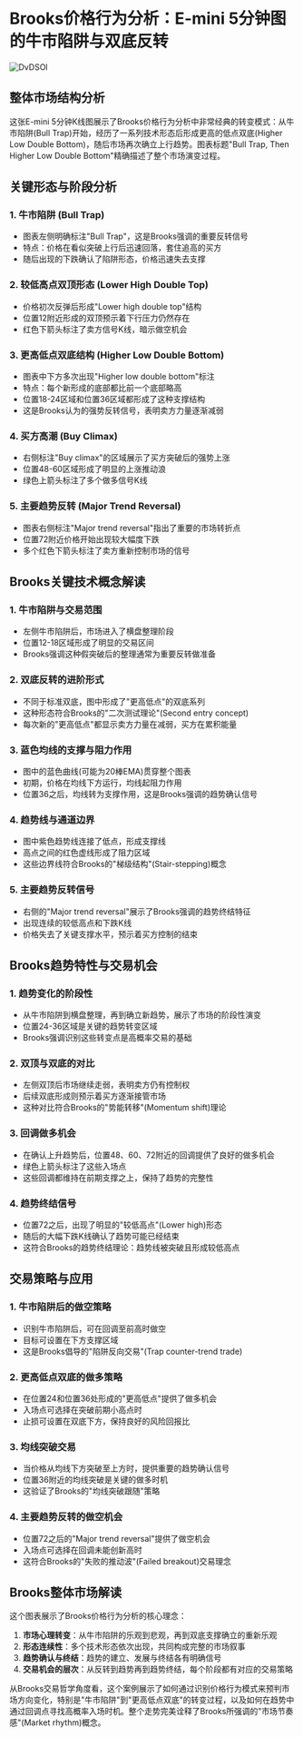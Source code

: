 # Brooks价格行为分析：E-mini 5分钟图的牛市陷阱与双底反转

![DvDSOl](https://img.forecho.com/DvDSOl.jpg)

## 整体市场结构分析

这张E-mini 5分钟K线图展示了Brooks价格行为分析中非常经典的转变模式：从牛市陷阱(Bull Trap)开始，经历了一系列技术形态后形成更高的低点双底(Higher Low Double Bottom)，随后市场再次确立上行趋势。图表标题"Bull Trap, Then Higher Low Double Bottom"精确描述了整个市场演变过程。

## 关键形态与阶段分析

### 1. 牛市陷阱 (Bull Trap)
- 图表左侧明确标注"Bull Trap"，这是Brooks强调的重要反转信号
- 特点：价格在看似突破上行后迅速回落，套住追高的买方
- 随后出现的下跌确认了陷阱形态，价格迅速失去支撑

### 2. 较低高点双顶形态 (Lower High Double Top)
- 价格初次反弹后形成"Lower high double top"结构
- 位置12附近形成的双顶预示着下行压力仍然存在
- 红色下箭头标注了卖方信号K线，暗示做空机会

### 3. 更高低点双底结构 (Higher Low Double Bottom)
- 图表中下方多次出现"Higher low double bottom"标注
- 特点：每个新形成的底部都比前一个底部略高
- 位置18-24区域和位置36区域都形成了这种支撑结构
- 这是Brooks认为的强势反转信号，表明卖方力量逐渐减弱

### 4. 买方高潮 (Buy Climax)
- 右侧标注"Buy climax"的区域展示了买方突破后的强势上涨
- 位置48-60区域形成了明显的上涨推动浪
- 绿色上箭头标注了多个做多信号K线

### 5. 主要趋势反转 (Major Trend Reversal)
- 图表右侧标注"Major trend reversal"指出了重要的市场转折点
- 位置72附近价格开始出现较大幅度下跌
- 多个红色下箭头标注了卖方重新控制市场的信号

## Brooks关键技术概念解读

### 1. 牛市陷阱与交易范围
- 左侧牛市陷阱后，市场进入了横盘整理阶段
- 位置12-18区域形成了明显的交易区间
- Brooks强调这种假突破后的整理通常为重要反转做准备

### 2. 双底反转的进阶形式
- 不同于标准双底，图中形成了"更高低点"的双底系列
- 这种形态符合Brooks的"二次测试理论"(Second entry concept)
- 每次新的"更高低点"都显示卖方力量在减弱，买方在累积能量

### 3. 蓝色均线的支撑与阻力作用
- 图中的蓝色曲线(可能为20棒EMA)贯穿整个图表
- 初期，价格在均线下方运行，均线起阻力作用
- 位置36之后，均线转为支撑作用，这是Brooks强调的趋势确认信号

### 4. 趋势线与通道边界
- 图中紫色趋势线连接了低点，形成支撑线
- 高点之间的红色虚线形成了阻力区域
- 这些边界线符合Brooks的"梯级结构"(Stair-stepping)概念

### 5. 主要趋势反转信号
- 右侧的"Major trend reversal"展示了Brooks强调的趋势终结特征
- 出现连续的较低高点和下跌K线
- 价格失去了关键支撑水平，预示着买方控制的结束

## Brooks趋势特性与交易机会

### 1. 趋势变化的阶段性
- 从牛市陷阱到横盘整理，再到确立新趋势，展示了市场的阶段性演变
- 位置24-36区域是关键的趋势转变区域
- Brooks强调识别这些转变点是高概率交易的基础

### 2. 双顶与双底的对比
- 左侧双顶后市场继续走弱，表明卖方仍有控制权
- 后续双底形成则预示着买方逐渐接管市场
- 这种对比符合Brooks的"势能转移"(Momentum shift)理论

### 3. 回调做多机会
- 在确认上升趋势后，位置48、60、72附近的回调提供了良好的做多机会
- 绿色上箭头标注了这些入场点
- 这些回调都维持在前期支撑之上，保持了趋势的完整性

### 4. 趋势终结信号
- 位置72之后，出现了明显的"较低高点"(Lower high)形态
- 随后的大幅下跌K线确认了趋势可能已经结束
- 这符合Brooks的趋势终结理论：趋势线被突破且形成较低高点

## 交易策略与应用

### 1. 牛市陷阱后的做空策略
- 识别牛市陷阱后，可在回调至前高时做空
- 目标可设置在下方支撑区域
- 这是Brooks倡导的"陷阱反向交易"(Trap counter-trend trade)

### 2. 更高低点双底的做多策略
- 在位置24和位置36处形成的"更高低点"提供了做多机会
- 入场点可选择在突破前期小高点时
- 止损可设置在双底下方，保持良好的风险回报比

### 3. 均线突破交易
- 当价格从均线下方突破至上方时，提供重要的趋势确认信号
- 位置36附近的均线突破是关键的做多时机
- 这验证了Brooks的"均线突破跟随"策略

### 4. 主要趋势反转的做空机会
- 位置72之后的"Major trend reversal"提供了做空机会
- 入场点可选择在回调未能创新高时
- 这符合Brooks的"失败的推动波"(Failed breakout)交易理念

## Brooks整体市场解读

这个图表展示了Brooks价格行为分析的核心理念：

1. **市场心理转变**：从牛市陷阱的乐观到悲观，再到双底支撑确立的重新乐观
2. **形态连续性**：多个技术形态依次出现，共同构成完整的市场叙事
3. **趋势确认与终结**：趋势的建立、发展与终结各有明确信号
4. **交易机会的层次**：从反转到趋势再到趋势终结，每个阶段都有对应的交易策略

从Brooks交易哲学角度看，这个案例展示了如何通过识别价格行为模式来预判市场方向变化，特别是"牛市陷阱"到"更高低点双底"的转变过程，以及如何在趋势中通过回调点寻找高概率入场时机。整个走势完美诠释了Brooks所强调的"市场节奏感"(Market rhythm)概念。
